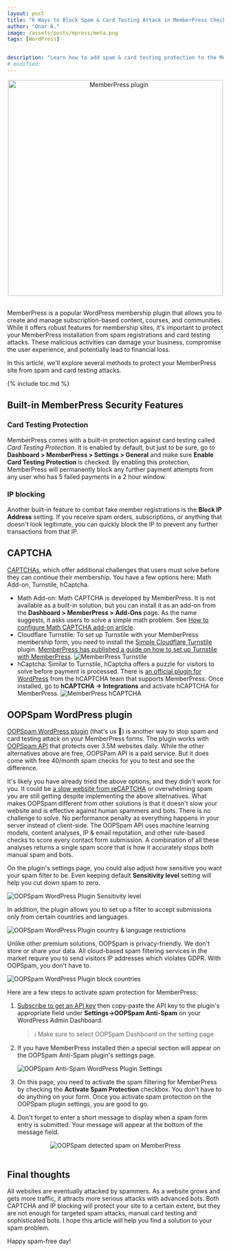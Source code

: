 ```yaml
---
layout: post
title: "6 Ways to Block Spam & Card Testing Attack in MemberPress Checkouts"
author: "Onar A."
image: /assets/posts/mpress/meta.png
tags: [WordPress]


description: "Learn how to add spam & card testing protection to the MemberPress Forms using these 6 different methods in WordPress."
# modified: 
---
```

<center>
<img loading="lazy"  width="500" alt="MemberPress plugin" src="/blog/assets/posts/mpress/header.png">
</center>
<br/>

MemberPress is a popular WordPress membership plugin that allows you to create and manage subscription-based content, courses, and communities. While it offers robust features for membership sites, it's important to protect your MemberPress installation from spam registrations and card testing attacks. These malicious activities can damage your business, compromise the user experience, and potentially lead to financial loss.

In this article, we'll explore several methods to protect your MemberPress site from spam and card testing attacks.

{% include toc.md %}

## Built-in MemberPress Security Features

### Card Testing Protection

MemberPress comes with a built-in protection against card testing called *Card Testing Protection*. It is enabled by default, but just to be sure, go to __Dashboard > MemberPress > Settings > General__ and make sure __Enable Card Testing Protection__ is checked. By enabling this protection, MemberPress will permanently block any further payment attempts from any user who has 5 failed payments in a 2 hour window.

### IP blocking

Another built-in feature to combat fake member registrations is the **Block IP Address** setting. If you receive spam orders, subscriptions, or anything that doesn't look legitimate, you can quickly block the IP to prevent any further transactions from that IP.

## CAPTCHA

[CAPTCHAs](https://www.oopspam.com/blog/ways-to-stop-spam#captcha-solve-an-interactive-problem), which offer additional challenges that users must solve before they can continue their membership. You have a few options here: Math Add-on, Turnstile, hCaptcha.

- Math Add-on: Math CAPTCHA is developed by MemberPress. It is not available as a built-in solution, but you can install it as an add-on from the **Dashboard > MemberPress > Add-Ons** page. As the name suggests, it asks users to solve a simple math problem. See [How to configure Math CAPTCHA add-on article](https://memberpress.com/docs/math-captcha/).
- Cloudflare Turnstile: To set up Turnstile with your MemberPress membership form, you need to install the [Simple Cloudflare Turnstile](https://wordpress.org/plugins/simple-cloudflare-turnstile/) plugin. [MemberPress has published a guide on how to set up Turnstile with MemberPress](https://memberpress.com/docs/how-to-prevent-card-testing-and-fraudulent-sign-ups/#turnstile).
 ![MemberPress Turnstile](/blog/assets/posts/mpress/turnstile.png "MemberPress Turnstile")
- hCaptcha: Similar to Turnstile, hCaptcha offers a puzzle for visitors to solve before payment is processed. There is [an official plugin for WordPress](https://wordpress.org/plugins/hcaptcha-for-forms-and-more/) from the hCAPTCHA team that supports MemberPress. Once installed, go to **hCAPTCHA -> Integrations** and activate hCAPTCHA for MemberPress.
   ![MemberPress hCAPTCHA](/blog/assets/posts/mpress/hcaptcha.png "MemberPress hCAPTCHA")


## OOPSpam WordPress plugin

[OOPSpam WordPress plugin](https://wordpress.org/plugins/oopspam-anti-spam/) (that's us 👋) is another way to stop spam and card testing attack on your MemberPress forms. The plugin works with [OOPSpam API](https://www.oopspam.com/) that protects over 3.5M websites daily. While the other alternatives above are free, OOPSPam API is a paid service. But it does come with free 40/month spam checks for you to test and see the difference.

It's likely you have already tried the above options, and they didn't work for you. It could be [a slow website from reCAPTCHA](https://www.oopspam.com/blog/recaptcha-performance-analyses) or overwhelming spam you are still getting despite implementing the above alternatives. What makes OOPSpam different from other solutions is that it doesn't slow your website and is effective against human spammers and bots. There is no challenge to solve. No performance penalty as everything happens in your server instead of client-side. The OOPSpam API uses machine learning models, content analyses, IP & email reputation, and other rule-based checks to score every contact form submission. A combination of all these analyses returns a single spam score that is how it accurately stops both manual spam and bots.

On the plugin's settings page, you could also adjust how sensitive you want your spam filter to be. Even keeping default __Sensitivity level__ setting will help you cut down spam to zero.

![OOPSpam WordPress Plugin Sensitivity level](https://www.oopspam.com/assets/WP_SensitivyLevel.jpg "OOPSpam WordPress Plugin Sensitivity level")

In addition, the plugin allows you to set up a filter to accept submissions only from certain countries and languages.

![OOPSpam WordPress Plugin country & language restrictions](https://www.oopspam.com/assets/country-language-filter.png "OOPSpam WordPress Plugin country & language restrictions")

Unlike other premium solutions, OOPSpam is privacy-friendly. We don't store or share your data. All cloud-based spam filtering services in the market require you to send visitors IP addresses which violates GDPR. With OOPSpam, you don't have to.

![OOPSpam WordPress Plugin block countries](https://www.oopspam.com/blog/assets/wp-block-countries.png "OOPSpam WordPress Plugin block countries")

Here are a few steps to activate spam protection for MemberPress:

1. [Subscribe to get an API key](https://app.oopspam.com/Identity/Account/Register) then copy-paste the API key to the plugin's appropriate field under __Settings->OOPSpam Anti-Spam__ on your WordPress Admin Dashboard.

    > ℹ️ Make sure to select OOPSpam Dashboard on the setting page

2. If you have MemberPress installed then a special section will appear on the OOPSpam Anti-Spam plugin's settings page.

    ![OOPSpam Anti-Spam WordPress Plugin Settings](/blog/assets/posts/mpress/oopspam-mpress-setting.png "OOPSpam Anti-Spam WordPress Plugin Settings")

3. On this page, you need to activate the spam filtering for MemberPress by checking the **Activate Spam Protection** checkbox. You don't have to do anything on your form. Once you activate spam protection on the OOPSpam plugin settings, you are good to go.

4. Don't forget to enter a short message to display when a spam form entry is submitted. Your message will appear at the bottom of the message field.

<center>
<img loading="lazy"  alt="OOPSpam detected spam on MemberPress" src="/blog/assets/posts/mpress/spam.png">
</center>
<br/>

## Final thoughts

All websites are eventually attacked by spammers. As a website grows and gets more traffic, it attracts more serious attacks with advanced bots. Both CAPTCHA and IP blocking will protect your site to a certain extent, but they are not enough for targeted spam attacks, manual card testing and sophisticated bots. I hope this article will help you find a solution to your spam problem.

Happy spam-free day!